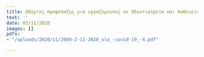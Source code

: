 ```yaml
---
title: Οδηγίες προφύλαξης για εργαζόμενους σε Οδοντιατρεία και Ασθενείς
text: ''
date: 03/11/2020
images: []
pdfs:
- "/uploads/2020/11/2089-2-11-2020_olo_-covid-19_-4.pdf"

---
```


